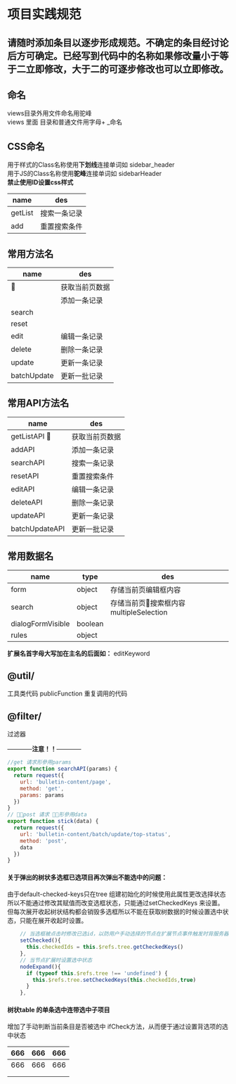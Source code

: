 # 项目实践规范

## 请随时添加条目以逐步形成规范。不确定的条目经讨论后方可确定。已经写到代码中的名称如果修改量小于等于二立即修改，大于二的可逐步修改也可以立即修改。

## 命名
views目录外用文件命名用驼峰   
views 里面 目录和普通文件用字母+ _命名  

## CSS命名
用于样式的Class名称使用**下划线**连接单词如 sidebar_header  
用于JS的Class名称使用**驼峰**连接单词如 sidebarHeader  
**禁止使用ID设置css样式**  

name | des
---|---
getList | 搜索一条记录
add | 重置搜索条件

## 常用方法名  
name | des
--- | ---
    | 获取当前页数据
        | 添加一条记录
search     |
reset      |
edit       | 编辑一条记录
delete     | 删除一条记录
update     | 更新一条记录
batchUpdate | 更新一批记录

## 常用API方法名
 name        | des  
 -------------| -----
getListAPI    |获取当前页数据
addAPI        |添加一条记录
searchAPI     |搜索一条记录
resetAPI      |重置搜索条件
editAPI       |编辑一条记录
deleteAPI     |删除一条记录
updateAPI     |更新一条记录
batchUpdateAPI|更新一批记录

## 常用数据名
 name        | type           | des  
 ------------- |-------------| -----
 form      | object | 存储当前页编辑框内容 
 search      | object      |   存储当前页搜索框内容 multipleSelection | string 
dialogFormVisible | boolean 
rules | object |

**扩展名首字母大写加在主名的后面如：** editKeyword

## @util/
工具类代码
publicFunction 重复调用的代码

## @filter/
过滤器

————**注意！！**————
```js
//get 请求形參用params
export function searchAPI(params) {
  return request({
    url: 'bulletin-content/page',
    method: 'get',
    params: params
  })
}
// post 请求 形參用data 
export function stick(data) {
  return request({
    url: 'bulletin-content/batch/update/top-status',
    method: 'post',
    data
  })
}
```
 
#### 关于弹出的树状多选框已选项目再次弹出不能选中的问题：  
由于default-checked-keys只在tree 组建初始化的时候使用此属性更改选择状态所以不能通过修改其赋值而改变选框状态，只能通过setCheckedKeys 来设置。但每次展开收起树状结构都会销毁多选框所以不能在获取树数据的时候设置选中状态，只能在展开收起时设置。  
```js
    // 当选框被点击时修改已选id，以防用户手动选择的节点在扩展节点事件触发时背服务器节点选中状态替换
    setChecked(){
      this.checkedIds = this.$refs.tree.getCheckedKeys()
    },
    // 当节点扩展时设置选中状态
    nodeExpand(){
      if (typeof this.$refs.tree !== 'undefined') {
        this.$refs.tree.setCheckedKeys(this.checkedIds,true)
      }
    },

```

#### 树状table 的单条选中连带选中子项目
增加了手动判断当前条目是否被选中 ifCheck方法，从而便于通过设置背选项的选中状态

|    666   |   666    |    666   |
|  ---  |  ---  |  ---  |
|    666   |  666     |    666   |
|       |       |       |
|       |       |       |

